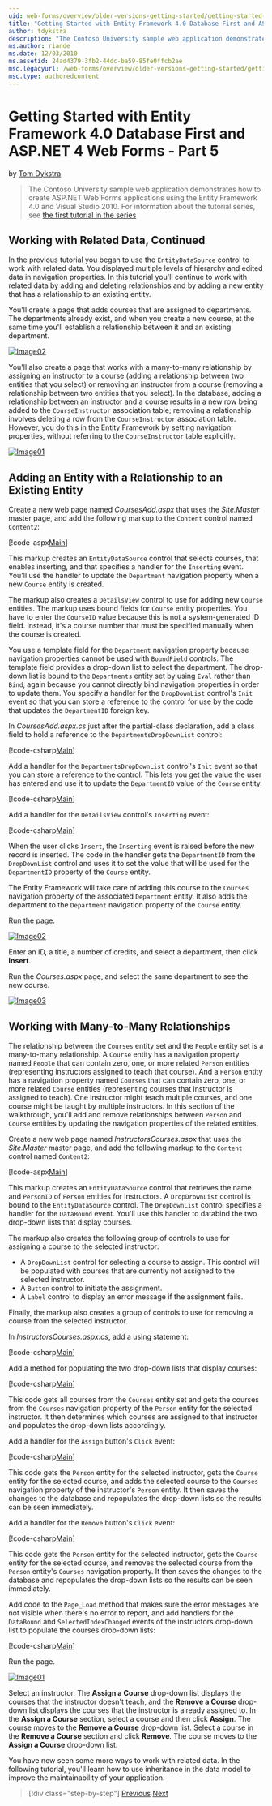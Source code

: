```yaml
---
uid: web-forms/overview/older-versions-getting-started/getting-started-with-ef/the-entity-framework-and-aspnet-getting-started-part-5
title: "Getting Started with Entity Framework 4.0 Database First and ASP.NET 4 Web Forms - Part 5 | Microsoft Docs"
author: tdykstra
description: "The Contoso University sample web application demonstrates how to create ASP.NET Web Forms applications using the Entity Framework. The sample application is..."
ms.author: riande
ms.date: 12/03/2010
ms.assetid: 24ad4379-3fb2-44dc-ba59-85fe0ffcb2ae
msc.legacyurl: /web-forms/overview/older-versions-getting-started/getting-started-with-ef/the-entity-framework-and-aspnet-getting-started-part-5
msc.type: authoredcontent
---
```

Getting Started with Entity Framework 4.0 Database First and ASP.NET 4 Web Forms - Part 5
====================
by [Tom Dykstra](https://github.com/tdykstra)

> The Contoso University sample web application demonstrates how to create ASP.NET Web Forms applications using the Entity Framework 4.0 and Visual Studio 2010. For information about the tutorial series, see [the first tutorial in the series](the-entity-framework-and-aspnet-getting-started-part-1.md)


## Working with Related Data, Continued

In the previous tutorial you began to use the `EntityDataSource` control to work with related data. You displayed multiple levels of hierarchy and edited data in navigation properties. In this tutorial you'll continue to work with related data by adding and deleting relationships and by adding a new entity that has a relationship to an existing entity.

You'll create a page that adds courses that are assigned to departments. The departments already exist, and when you create a new course, at the same time you'll establish a relationship between it and an existing department.

[![Image02](the-entity-framework-and-aspnet-getting-started-part-5/_static/image2.png)](the-entity-framework-and-aspnet-getting-started-part-5/_static/image1.png)

You'll also create a page that works with a many-to-many relationship by assigning an instructor to a course (adding a relationship between two entities that you select) or removing an instructor from a course (removing a relationship between two entities that you select). In the database, adding a relationship between an instructor and a course results in a new row being added to the `CourseInstructor` association table; removing a relationship involves deleting a row from the `CourseInstructor` association table. However, you do this in the Entity Framework by setting navigation properties, without referring to the `CourseInstructor` table explicitly.

[![Image01](the-entity-framework-and-aspnet-getting-started-part-5/_static/image4.png)](the-entity-framework-and-aspnet-getting-started-part-5/_static/image3.png)

## Adding an Entity with a Relationship to an Existing Entity

Create a new web page named *CoursesAdd.aspx* that uses the *Site.Master* master page, and add the following markup to the `Content` control named `Content2`:

[!code-aspx[Main](the-entity-framework-and-aspnet-getting-started-part-5/samples/sample1.aspx)]

This markup creates an `EntityDataSource` control that selects courses, that enables inserting, and that specifies a handler for the `Inserting` event. You'll use the handler to update the `Department` navigation property when a new `Course` entity is created.

The markup also creates a `DetailsView` control to use for adding new `Course` entities. The markup uses bound fields for `Course` entity properties. You have to enter the `CourseID` value because this is not a system-generated ID field. Instead, it's a course number that must be specified manually when the course is created.

You use a template field for the `Department` navigation property because navigation properties cannot be used with `BoundField` controls. The template field provides a drop-down list to select the department. The drop-down list is bound to the `Departments` entity set by using `Eval` rather than `Bind`, again because you cannot directly bind navigation properties in order to update them. You specify a handler for the `DropDownList` control's `Init` event so that you can store a reference to the control for use by the code that updates the `DepartmentID` foreign key.

In *CoursesAdd.aspx.cs* just after the partial-class declaration, add a class field to hold a reference to the `DepartmentsDropDownList` control:

[!code-csharp[Main](the-entity-framework-and-aspnet-getting-started-part-5/samples/sample2.cs)]

Add a handler for the `DepartmentsDropDownList` control's `Init` event so that you can store a reference to the control. This lets you get the value the user has entered and use it to update the `DepartmentID` value of the `Course` entity.

[!code-csharp[Main](the-entity-framework-and-aspnet-getting-started-part-5/samples/sample3.cs)]

Add a handler for the `DetailsView` control's `Inserting` event:

[!code-csharp[Main](the-entity-framework-and-aspnet-getting-started-part-5/samples/sample4.cs)]

When the user clicks `Insert`, the `Inserting` event is raised before the new record is inserted. The code in the handler gets the `DepartmentID` from the `DropDownList` control and uses it to set the value that will be used for the `DepartmentID` property of the `Course` entity.

The Entity Framework will take care of adding this course to the `Courses` navigation property of the associated `Department` entity. It also adds the department to the `Department` navigation property of the `Course` entity.

Run the page.

[![Image02](the-entity-framework-and-aspnet-getting-started-part-5/_static/image6.png)](the-entity-framework-and-aspnet-getting-started-part-5/_static/image5.png)

Enter an ID, a title, a number of credits, and select a department, then click **Insert**.

Run the *Courses.aspx* page, and select the same department to see the new course.

[![Image03](the-entity-framework-and-aspnet-getting-started-part-5/_static/image8.png)](the-entity-framework-and-aspnet-getting-started-part-5/_static/image7.png)

## Working with Many-to-Many Relationships

The relationship between the `Courses` entity set and the `People` entity set is a many-to-many relationship. A `Course` entity has a navigation property named `People` that can contain zero, one, or more related `Person` entities (representing instructors assigned to teach that course). And a `Person` entity has a navigation property named `Courses` that can contain zero, one, or more related `Course` entities (representing courses that instructor is assigned to teach). One instructor might teach multiple courses, and one course might be taught by multiple instructors. In this section of the walkthrough, you'll add and remove relationships between `Person` and `Course` entities by updating the navigation properties of the related entities.

Create a new web page named *InstructorsCourses.aspx* that uses the *Site.Master* master page, and add the following markup to the `Content` control named `Content2`:

[!code-aspx[Main](the-entity-framework-and-aspnet-getting-started-part-5/samples/sample5.aspx)]

This markup creates an `EntityDataSource` control that retrieves the name and `PersonID` of `Person` entities for instructors. A `DropDrownList` control is bound to the `EntityDataSource` control. The `DropDownList` control specifies a handler for the `DataBound` event. You'll use this handler to databind the two drop-down lists that display courses.

The markup also creates the following group of controls to use for assigning a course to the selected instructor:

- A `DropDownList` control for selecting a course to assign. This control will be populated with courses that are currently not assigned to the selected instructor.
- A `Button` control to initiate the assignment.
- A `Label` control to display an error message if the assignment fails.

Finally, the markup also creates a group of controls to use for removing a course from the selected instructor.

In *InstructorsCourses.aspx.cs*, add a using statement:

[!code-csharp[Main](the-entity-framework-and-aspnet-getting-started-part-5/samples/sample6.cs)]

Add a method for populating the two drop-down lists that display courses:

[!code-csharp[Main](the-entity-framework-and-aspnet-getting-started-part-5/samples/sample7.cs)]

This code gets all courses from the `Courses` entity set and gets the courses from the `Courses` navigation property of the `Person` entity for the selected instructor. It then determines which courses are assigned to that instructor and populates the drop-down lists accordingly.

Add a handler for the `Assign` button's `Click` event:

[!code-csharp[Main](the-entity-framework-and-aspnet-getting-started-part-5/samples/sample8.cs)]

This code gets the `Person` entity for the selected instructor, gets the `Course` entity for the selected course, and adds the selected course to the `Courses` navigation property of the instructor's `Person` entity. It then saves the changes to the database and repopulates the drop-down lists so the results can be seen immediately.

Add a handler for the `Remove` button's `Click` event:

[!code-csharp[Main](the-entity-framework-and-aspnet-getting-started-part-5/samples/sample9.cs)]

This code gets the `Person` entity for the selected instructor, gets the `Course` entity for the selected course, and removes the selected course from the `Person` entity's `Courses` navigation property. It then saves the changes to the database and repopulates the drop-down lists so the results can be seen immediately.

Add code to the `Page_Load` method that makes sure the error messages are not visible when there's no error to report, and add handlers for the `DataBound` and `SelectedIndexChanged` events of the instructors drop-down list to populate the courses drop-down lists:

[!code-csharp[Main](the-entity-framework-and-aspnet-getting-started-part-5/samples/sample10.cs)]

Run the page.

[![Image01](the-entity-framework-and-aspnet-getting-started-part-5/_static/image10.png)](the-entity-framework-and-aspnet-getting-started-part-5/_static/image9.png)

Select an instructor. The <strong>Assign a Course</strong> drop-down list displays the courses that the instructor doesn't teach, and the <strong>Remove a Course</strong> drop-down list displays the courses that the instructor is already assigned to. In the <strong>Assign a Course</strong> section, select a course and then click <strong>Assign</strong>. The course moves to the <strong>Remove a Course</strong> drop-down list. Select a course in the <strong>Remove a Course</strong> section and click <strong>Remove</strong><em>.</em> The course moves to the <strong>Assign a Course</strong> drop-down list.

You have now seen some more ways to work with related data. In the following tutorial, you'll learn how to use inheritance in the data model to improve the maintainability of your application.

> [!div class="step-by-step"]
> [Previous](the-entity-framework-and-aspnet-getting-started-part-4.md)
> [Next](the-entity-framework-and-aspnet-getting-started-part-6.md)
